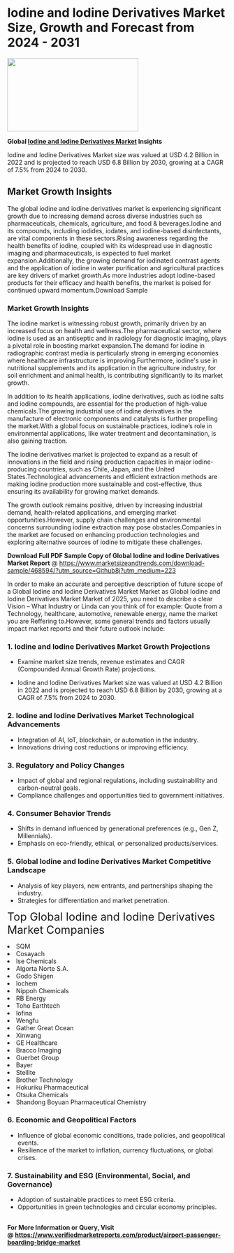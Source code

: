 <H1>Iodine and Iodine Derivatives Market Size, Growth and Forecast from 2024 - 2031</H1><img class="aligncenter size-medium wp-image-584254" src="https://thirdeyenews.in/wp-content/uploads/2024/09/Global-Market-Research-300x168.jpeg" alt="" width="300" height="168" /><p><strong>Global&nbsp;<a href="https://www.marketsizeandtrends.com/download-sample/468594/?utm_source=Github8j?utm_medium=223">Iodine and Iodine Derivatives Market</a> Insights</strong></p><p>Iodine and Iodine Derivatives Market size was valued at USD 4.2 Billion in 2022 and is projected to reach USD 6.8 Billion by 2030, growing at a CAGR of 7.5% from 2024 to 2030.</p><p><h2>Market Growth Insights</h2> <p>The global iodine and iodine derivatives market is experiencing significant growth due to increasing demand across diverse industries such as pharmaceuticals, chemicals, agriculture, and food & beverages.Iodine and its compounds, including iodides, iodates, and iodine-based disinfectants, are vital components in these sectors.Rising awareness regarding the health benefits of iodine, coupled with its widespread use in diagnostic imaging and pharmaceuticals, is expected to fuel market expansion.Additionally, the growing demand for iodinated contrast agents and the application of iodine in water purification and agricultural practices are key drivers of market growth.As more industries adopt iodine-based products for their efficacy and health benefits, the market is poised for continued upward momentum.Download Sample <h3>Market Growth Insights</h3> <p>The iodine market is witnessing robust growth, primarily driven by an increased focus on health and wellness.The pharmaceutical sector, where iodine is used as an antiseptic and in radiology for diagnostic imaging, plays a pivotal role in boosting market expansion.The demand for iodine in radiographic contrast media is particularly strong in emerging economies where healthcare infrastructure is improving.Furthermore, iodine's use in nutritional supplements and its application in the agriculture industry, for soil enrichment and animal health, is contributing significantly to its market growth.</p> <p>In addition to its health applications, iodine derivatives, such as iodine salts and iodine compounds, are essential for the production of high-value chemicals.The growing industrial use of iodine derivatives in the manufacture of electronic components and catalysts is further propelling the market.With a global focus on sustainable practices, iodine’s role in environmental applications, like water treatment and decontamination, is also gaining traction.</p> <p>The iodine derivatives market is projected to expand as a result of innovations in the field and rising production capacities in major iodine-producing countries, such as Chile, Japan, and the United States.Technological advancements and efficient extraction methods are making iodine production more sustainable and cost-effective, thus ensuring its availability for growing market demands.</p> <p>The growth outlook remains positive, driven by increasing industrial demand, health-related applications, and emerging market opportunities.However, supply chain challenges and environmental concerns surrounding iodine extraction may pose obstacles.Companies in the market are focused on enhancing production technologies and exploring alternative sources of iodine to mitigate these challenges.</p> <p></p><p><span class=""><strong>Download Full PDF Sample Copy of Global Iodine and Iodine Derivatives Market Report</strong> @ <a href="https://www.marketsizeandtrends.com/download-sample/468594/?utm_source=Github8j?utm_medium=223" target="_blank">https://www.marketsizeandtrends.com/download-sample/468594/?utm_source=Github8j?utm_medium=223</a></span></p><p>In order to make an accurate and perceptive description of future scope of a Global&nbsp;Iodine and Iodine Derivatives Market Market as Global&nbsp;Iodine and Iodine Derivatives Market Market of 2025, you need to describe a clear Vision &ndash; What Industry or Linda can you think of for example: Quote from a Technology, healthcare, automotive, renewable energy, name the market you are Reffering to.However, some general trends and factors usually impact market reports and their future outlook include:</p><h3>1.&nbsp;<strong>Iodine and Iodine Derivatives Market Growth Projections</strong></h3><ul><li>Examine market size trends, revenue estimates and CAGR (Compounded Annual Growth Rate) projections.</li><li><p>Iodine and Iodine Derivatives Market size was valued at USD 4.2 Billion in 2022 and is projected to reach USD 6.8 Billion by 2030, growing at a CAGR of 7.5% from 2024 to 2030.</p></li></ul><h3>2.&nbsp;<strong>Iodine and Iodine Derivatives Market Technological Advancements</strong></h3><ul><li>Integration of AI, IoT, blockchain, or automation in the industry.</li><li>Innovations driving cost reductions or improving efficiency.</li></ul><h3>3.&nbsp;<strong>Regulatory and Policy Changes</strong></h3><ul><li>Impact of global and regional regulations, including sustainability and carbon-neutral goals.</li><li>Compliance challenges and opportunities tied to government initiatives.</li></ul><h3>4.&nbsp;<strong>Consumer Behavior Trends</strong></h3><ul><li>Shifts in demand influenced by generational preferences (e.g., Gen Z, Millennials).</li><li>Emphasis on eco-friendly, ethical, or personalized products/services.</li></ul><h3>5.&nbsp;<strong>Global Iodine and Iodine Derivatives Market Competitive Landscape</strong></h3><ul><li>Analysis of key players, new entrants, and partnerships shaping the industry.</li><li>Strategies for differentiation and market penetration.</li></ul><p data-pm-slice="1 1 []"><span style="color: inherit; font-family: inherit; font-size: 25px;">Top Global Iodine and Iodine Derivatives Market Companies</span></p><div class="" data-test-id=""><p><li>SQM</li><li> Cosayach</li><li> Ise Chemicals</li><li> Algorta Norte S.A.</li><li> Godo Shigen</li><li> Iochem</li><li> Nippoh Chemicals</li><li> RB Energy</li><li> Toho Earthtech</li><li> Iofina</li><li> Wengfu</li><li> Gather Great Ocean</li><li> Xinwang</li><li> GE Healthcare</li><li> Bracco Imaging</li><li> Guerbet Group</li><li> Bayer</li><li> Stellite</li><li> Brother Technology</li><li> Hokuriku Pharmaceutical</li><li> Otsuka Chemicals</li><li> Shandong Boyuan Pharmaceutical Chemistry</li></p></div><h3>6.&nbsp;<strong>Economic and Geopolitical Factors</strong></h3><ul><li>Influence of global economic conditions, trade policies, and geopolitical events.</li><li>Resilience of the market to inflation, currency fluctuations, or global crises.</li></ul><h3>7.&nbsp;<strong>Sustainability and ESG (Environmental, Social, and Governance)</strong></h3><ul><li>Adoption of sustainable practices to meet ESG criteria.</li><li>Opportunities in green technologies and circular economy principles.</li></ul><h2><strong style="font-size: 14px;">For More Information or Query, Visit @&nbsp;</strong><a style="background-color: #ffffff; font-size: 14px;" href="https://www.marketsizeandtrends.com/report/iodine-and-iodine-derivatives-market/" target="_blank">https://www.verifiedmarketreports.com/product/airport-passenger-boarding-bridge-market</a></h2>